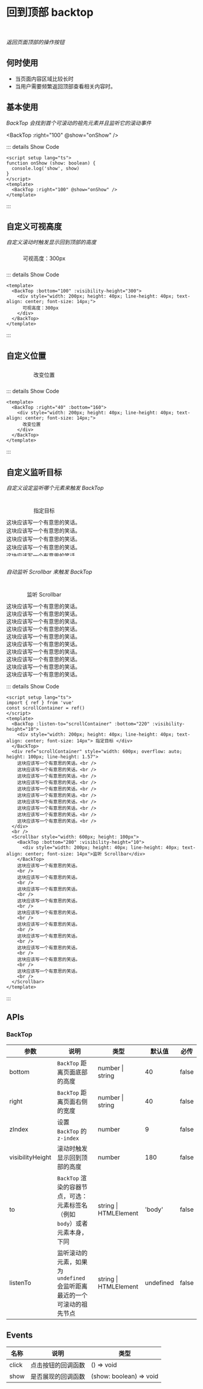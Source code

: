 # 回到顶部 backtop

<Watermark fullscreen content="Vue Amazing UI" />

<br/>

*返回页面顶部的操作按钮*

## 何时使用

- 当页面内容区域比较长时
- 当用户需要频繁返回顶部查看相关内容时。

<script setup lang="ts">
import { ref } from 'vue'
function onShow (show: boolean) {
  console.log('show', show)
}
const scrollContainer = ref()
</script>

## 基本使用

*BackTop 会找到首个可滚动的祖先元素并且监听它的滚动事件*

<BackTop :right="100" @show="onShow" />

::: details Show Code

```vue
<script setup lang="ts">
function onShow (show: boolean) {
  console.log('show', show)
}
</script>
<template>
  <BackTop :right="100" @show="onShow" />
</template>
```

:::

## 自定义可视高度

*自定义滚动时触发显示回到顶部的高度*

<BackTop :bottom="100" :visibility-height="300">
  <div style="width: 200px; height: 40px; line-height: 40px; text-align: center; font-size: 14px;">
    可视高度：300px
  </div>
</BackTop>

::: details Show Code

```vue
<template>
  <BackTop :bottom="100" :visibility-height="300">
    <div style="width: 200px; height: 40px; line-height: 40px; text-align: center; font-size: 14px;">
      可视高度：300px
    </div>
  </BackTop>
</template>
```

:::

## 自定义位置

<BackTop :right="40" :bottom="160">
  <div style="width: 200px; height: 40px; line-height: 40px; text-align: center; font-size: 14px;">
    改变位置
  </div>
</BackTop>

::: details Show Code

```vue
<template>
  <BackTop :right="40" :bottom="160">
    <div style="width: 200px; height: 40px; line-height: 40px; text-align: center; font-size: 14px;">
      改变位置
    </div>
  </BackTop>
</template>
```

:::

## 自定义监听目标

*自定义设定监听哪个元素来触发 BackTop*

<br/>

<BackTop :listen-to="scrollContainer" :bottom="220" :visibility-height="10">
  <div style="width: 200px; height: 40px; line-height: 40px; text-align: center; font-size: 14px"> 指定目标 </div>
</BackTop>
<div ref="scrollContainer" style="width: 600px; overflow: auto; height: 100px; line-height: 1.57">
  这块应该写一个有意思的笑话。<br />
  这块应该写一个有意思的笑话。<br />
  这块应该写一个有意思的笑话。<br />
  这块应该写一个有意思的笑话。<br />
  这块应该写一个有意思的笑话。<br />
  这块应该写一个有意思的笑话。<br />
  这块应该写一个有意思的笑话。<br />
  这块应该写一个有意思的笑话。<br />
  这块应该写一个有意思的笑话。<br />
  这块应该写一个有意思的笑话。<br />
</div>

<br/>

*自动监听 Scrollbar 来触发 BackTop*

<br/>

<Scrollbar style="width: 600px; height: 100px">
  <BackTop :bottom="280" :visibility-height="10">
    <div style="width: 200px; height: 40px; line-height: 40px; text-align: center; font-size: 14px">监听 Scrollbar</div>
  </BackTop>
  这块应该写一个有意思的笑话。
  <br />
  这块应该写一个有意思的笑话。
  <br />
  这块应该写一个有意思的笑话。
  <br />
  这块应该写一个有意思的笑话。
  <br />
  这块应该写一个有意思的笑话。
  <br />
  这块应该写一个有意思的笑话。
  <br />
  这块应该写一个有意思的笑话。
  <br />
  这块应该写一个有意思的笑话。
  <br />
  这块应该写一个有意思的笑话。
  <br />
  这块应该写一个有意思的笑话。
  <br />
</Scrollbar>

::: details Show Code

```vue
<script setup lang="ts">
import { ref } from 'vue'
const scrollContainer = ref()
</script>
<template>
  <BackTop :listen-to="scrollContainer" :bottom="220" :visibility-height="10">
    <div style="width: 200px; height: 40px; line-height: 40px; text-align: center; font-size: 14px"> 指定目标 </div>
  </BackTop>
  <div ref="scrollContainer" style="width: 600px; overflow: auto; height: 100px; line-height: 1.57">
    这块应该写一个有意思的笑话。<br />
    这块应该写一个有意思的笑话。<br />
    这块应该写一个有意思的笑话。<br />
    这块应该写一个有意思的笑话。<br />
    这块应该写一个有意思的笑话。<br />
    这块应该写一个有意思的笑话。<br />
    这块应该写一个有意思的笑话。<br />
    这块应该写一个有意思的笑话。<br />
    这块应该写一个有意思的笑话。<br />
    这块应该写一个有意思的笑话。<br />
  </div>
  <br />
  <Scrollbar style="width: 600px; height: 100px">
    <BackTop :bottom="280" :visibility-height="10">
      <div style="width: 200px; height: 40px; line-height: 40px; text-align: center; font-size: 14px">监听 Scrollbar</div>
    </BackTop>
    这块应该写一个有意思的笑话。
    <br />
    这块应该写一个有意思的笑话。
    <br />
    这块应该写一个有意思的笑话。
    <br />
    这块应该写一个有意思的笑话。
    <br />
    这块应该写一个有意思的笑话。
    <br />
    这块应该写一个有意思的笑话。
    <br />
    这块应该写一个有意思的笑话。
    <br />
    这块应该写一个有意思的笑话。
    <br />
    这块应该写一个有意思的笑话。
    <br />
    这块应该写一个有意思的笑话。
    <br />
  </Scrollbar>
</template>
```

:::

## APIs

### BackTop

参数 | 说明 | 类型 | 默认值 | 必传
-- | -- | -- | -- | --
bottom | `BackTop` 距离页面底部的高度 | number &#124; string | 40 | false
right | `BackTop` 距离页面右侧的宽度 | number &#124; string | 40 | false
zIndex | 设置 `BackTop` 的 `z-index` | number | 9 | false
visibilityHeight | 滚动时触发显示回到顶部的高度 | number | 180 | false
to | `BackTop` 渲染的容器节点，可选：元素标签名（例如 `body`）或者元素本身，下同 | string &#124; HTMLElement | 'body' | false
listenTo | 监听滚动的元素，如果为 `undefined` 会监听距离最近的一个可滚动的祖先节点 | string &#124; HTMLElement | undefined | false

## Events

名称 | 说明 | 类型
-- | -- | --
click | 点击按钮的回调函数 | () => void
show | 是否展现的回调函数 | (show: boolean) => void
